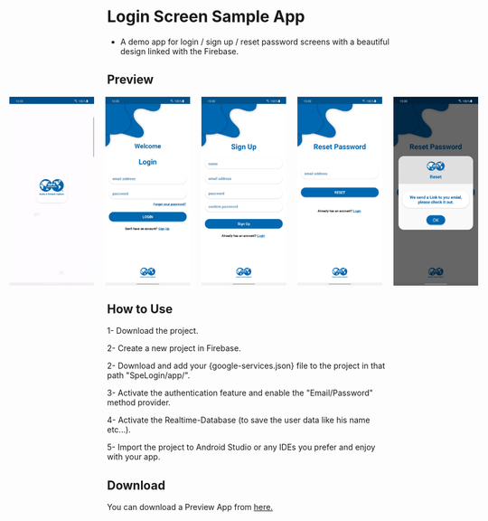 # Login Screen Sample App

- A demo app for login / sign up / reset password screens with a beautiful design linked with the Firebase.


## Preview
<div style="display: flex; justify-content: center;">
  <img src="screenshots/splash_screen.gif" alt="Splash Screen" width="150" style="margin-right: 20px;" />
  <img src="screenshots/login_screen.jpg" alt="Login Screen" width="150" style="margin-right: 20px;" />
  <img src="screenshots/sign_up_screen.jpg" alt="Sign-Up Screen" width="150" style="margin-right: 20px;" />
  <img src="screenshots/reset_password_screen.jpg" alt="Reset Password Screen" width="150" style="margin-right: 20px;" />
  <img src="screenshots/reset_password_dialog.jpg" alt="Reset Password Dialog" width="150" style="margin-right: 20px;" />
</div>


## How to Use

1- Download the project.

2- Create a new project in Firebase.

2- Download and add your {google-services.json} file to the project in that path "SpeLogin/app/".

3- Activate the authentication feature and enable the "Email/Password" method provider.

4- Activate the Realtime-Database (to save the user data like his name etc...).

5- Import the project to Android Studio or any IDEs you prefer and enjoy with your app.


## Download
You can download a Preview App from [here.](https://raw.githubusercontent.com/m-tharwat262/Login-Screen-Sample/master/apk/preview_apk.apk)
